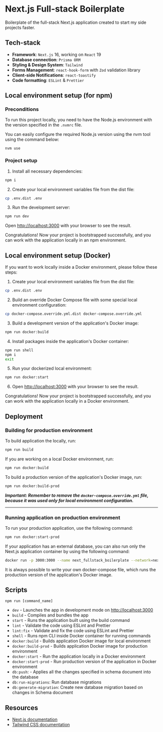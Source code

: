# Next.js Full-stack Boilerplate
Boilerplate of the full-stack Next.js application created to start my side projects faster.

## Tech-stack

- **Framework**: `Next.js` 16, working on `React` 19
- **Database connection**: `Prisma ORM`
- **Styling & Design System**: `Tailwind`
- **Forms Management**: `react-hook-form` with `Zod` validation library
- **Client-side Notifications**: `react-toastify`
- **Code formatting**: `ESLint` & `Prettier`

## Local environment setup (for npm)

### Preconditions
To run this project locally, you need to have the Node.js environment with the version specified in the `.nvmrc` file.

You can easily configure the required Node.js version using the nvm tool using the command below:

```shell
nvm use
```

### Project setup

1. Install all necessary dependencies:
```bash
npm i
```

2. Create your local environment variables file from the dist file:
```bash
cp .env.dist .env
```

3. Run the development server:
```bash
npm run dev
```

Open [http://localhost:3000](http://localhost:3000) with your browser to see the result.

Congratulations! Now your project is bootstrapped successfully, and you can work with the application locally in an npm environment.

## Local environment setup (Docker)

If you want to work locally inside a Docker environment, please follow these steps:

1. Create your local environment variables file from the dist file:
```bash
cp .env.dist .env
```

2. Build an override Docker Compose file with some special local environment configuration:
```bash
cp docker-compose.override.yml.dist docker-compose.override.yml
```

3. Build a development version of the application's Docker image:
```bash
npm run docker:build
```

4. Install packages inside the application's Docker container:
```bash
npm run shell
npm i
exit
```

5. Run your dockerized local environment:
```bash
npm run docker:start
```

6. Open [http://localhost:3000](http://localhost:3000) with your browser to see the result.

Congratulations! Now your project is bootstrapped successfully, and you can work with the application locally in a Docker environment.

## Deployment

### Building for production environment

To build application the locally, run:
```bash
npm run build
```

If you are working on a local Docker environment, run:
```bash
npm run docker:build
```

To build a production version of the application's Docker image, run:
```bash
npm run docker:build-prod
```

***Important: Remember to remove the `docker-compose.override.yml` file, because it was used only for local environment configuration.***

---

### Running application on production environment

To run your production application, use the following command:
```bash
npm run docker:start-prod
```

If your application has an external database, you can also run only the Next.js application container by using the following command:
```bash
docker run -p 3000:3000 --name next_fullstack_boilerplate --network=next_fullstack_boilerplate next-fullstack-boilerplate
```

It is always possible to write your own docker-compose file, which runs the production version of the application's Docker image. 

## Scripts
```shell
npm run [command_name]
```

- `dev` - Launches the app in development mode on [http://localhost:3000](http://localhost:3000)
- `build` - Compiles and bundles the app
- `start` - Runs the application built using the build command
- `lint` - Validate the code using ESLint and Prettier
- `lint:fix` - Validate and fix the code using ESLint and Prettier
- `shell` - Runs npm CLI inside Docker container for running commands
- `docker:build` - Builds application Docker image for local environment
- `docker:build-prod` - Builds application Docker image for production environment
- `docker:start` - Run the application locally in a Docker environment
- `docker:start-prod` - Run production version of the application in Docker environment
- `db:push`: - Applies all the changes specified in schema document into the database
- `db:run-migrations`: Run database migrations
- `db:generate-migration`: Create new database migration based on changes in Schema document

## Resources
- [Next.js documentation](https://nextjs.org/docs/app/getting-started)
- [Tailwind CSS documentation](https://tailwindcss.com/docs)